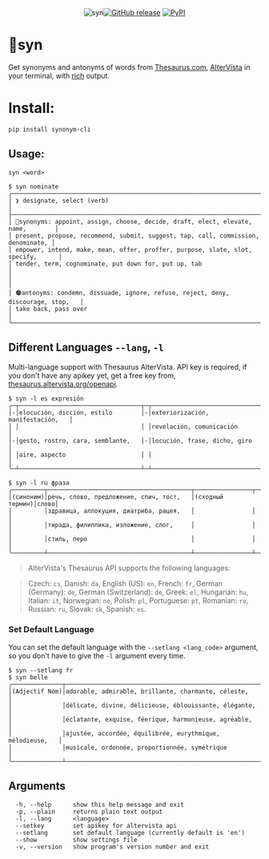 <div align="center"><img src="https://user-images.githubusercontent.com/16024979/162848437-8da9d5d4-a234-44d3-94d8-048f92b015a6.png" alt="syn"><a alt="Github" href="https://github.com/agmmnn/syn"><img alt="GitHub release" src="https://img.shields.io/github/v/release/agmmnn/syn"></a> <a href="https://pypi.org/project/synonym-cli/"><img alt="PyPI" src="https://img.shields.io/pypi/v/synonym-cli"></a></div>

# 🌾syn

Get synonyms and antonyms of words from [Thesaurus.com](https://www.thesaurus.com/), [AlterVista](https://thesaurus.altervista.org/openapi) in your terminal, with [rich](https://github.com/Textualize/rich) output.

# Install:

```
pip install synonym-cli
```

## Usage:

```
syn <word>
```

```
$ syn nominate
┌──────────────────────────────────────────────────────────────────────────────────┐
│ ❯ designate, select (verb)                                                       │
├──────────────────────────────────────────────────────────────────────────────────┤
│ 🔵synonyms: appoint, assign, choose, decide, draft, elect, elevate, name,        │
│ present, propose, recommend, submit, suggest, tap, call, commission, denominate, │
│ empower, intend, make, mean, offer, proffer, purpose, slate, slot, specify,      │
│ tender, term, cognominate, put down for, put up, tab                             │
│                                                                                  │
│ 🟤antonyms: condemn, dissuade, ignore, refuse, reject, deny, discourage, stop,   │
│ take back, pass over                                                             │
└──────────────────────────────────────────────────────────────────────────────────┘

```

## Different Languages `--lang`, `-l`

Multi-language support with Thesaurus AlterVista. API key is required, if you don't have any apikey yet, get a free key from, [thesaurus.altervista.org/openapi](https://thesaurus.altervista.org/openapi).

```
$ syn -l es expresión
╭─┬──────────────────────────────────┬─┬──────────────────────────────────╮
│-│elocución, dicción, estilo        │-│exteriorización, manifestación,   │
│ │                                  │ │revelación, comunicación          │
│-│gesto, rostro, cara, semblante,   │-│locución, frase, dicho, giro      │
│ │aire, aspecto                     │ │                                  │
╰─┴──────────────────────────────────┴─┴──────────────────────────────────╯

$ syn -l ru фраза
╭─────────┬────────────────────────────────────────┬────────────────┬─────╮
│(синоним)│речь, слово, предложение, спич, тост,   │(сходный термин)│слово│
│         │здравица, аллокуция, диатриба, рацея,   │                │     │
│         │тирада, филиппика, изложение, слог,     │                │     │
│         │стиль, перо                             │                │     │
╰─────────┴────────────────────────────────────────┴────────────────┴─────╯
```

> AlterVista's Thesaurus API supports the following languages:

> Czech: `cs`, Danish: `da`, English (US): `en`, French: `fr`, German (Germany): `de`, German (Switzerland): `de`, Greek: `el`, Hungarian: `hu`, Italian: `it`, Norwegian: `no`, Polish: `pl`, Portuguese: `pt`, Romanian: `ro`, Russian: `ru`, Slovak: `sk`, Spanish: `es`.

### Set Default Language

You can set the default language with the `--setlang <lang_code>` argument, so you don't have to give the `-l` argument every time.

```
$ syn --setlang fr
$ syn belle
╭──────────────┬──────────────────────────────────────────────────────────╮
│(Adjectif Nom)│adorable, admirable, brillante, charmante, céleste,       │
│              │délicate, divine, délicieuse, éblouissante, élégante,     │
│              │éclatante, exquise, féerique, harmonieuse, agréable,      │
│              │ajustée, accordée, équilibrée, eurythmique, mélodieuse,   │
│              │musicale, ordonnée, proportionnée, symétrique             │
╰──────────────┴──────────────────────────────────────────────────────────╯
```

## Arguments

```
  -h, --help      show this help message and exit
  -p, --plain     returns plain text output
  -l, --lang      <language>
  --setkey        set apikey for altervista api
  --setlang       set default language (currently default is 'en')
  --show          show settings file
  -v, --version   show program's version number and exit
```
